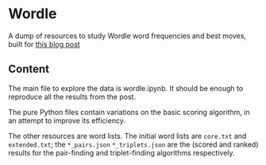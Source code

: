 # Wordle

A dump of resources to study Wordle word frequencies and best moves, built for [this blog post](https://lau.rent/posts/wordle-opening-moves.html)

## Content

The main file to explore the data is wordle.ipynb. It should be enough to reproduce all the results from the post.

The pure Python files contain variations on the basic scoring algorithm, in an attempt to improve its efficiency.

The other resources are word lists. The initial word lists are `core.txt` and `extended.txt`; the `*_pairs.json` `*_triplets.json` are the (scored and ranked) results for the pair-finding and triplet-finding algorithms respectively.
